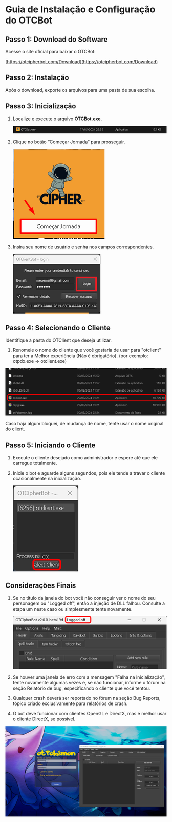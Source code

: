 # Guia de Instalação e Configuração do OTCBot

## **Passo 1: Download do Software**

Acesse o site oficial para baixar o OTCBot:

[https://otcipherbot.com/Download](https://otcipherbot.com/Download)

## **Passo 2: Instalação**

Após o download, exporte os arquivos para uma pasta de sua escolha.

## **Passo 3: Inicialização**

1. Localize e execute o arquivo **OTCBot.exe**.
    
    ![Untitled](https://raw.githubusercontent.com/otcipherbot/OTCBot/main/Docs/Guia%20de%20Instalac%CC%A7a%CC%83o%20e%20Configurac%CC%A7a%CC%83o%20do%20OTCBot/Guia%20de%20Instalac%CC%A7a%CC%83o%20e%20Configurac%CC%A7a%CC%83o%20do%20OTCBot%20c13098b7435e4c1a93696c113d704b55/Untitled.png)
    
2. Clique no botão “Começar Jornada” para prosseguir.
    
    ![Untitled](https://raw.githubusercontent.com/otcipherbot/OTCBot/main/Docs/Guia%20de%20Instalac%CC%A7a%CC%83o%20e%20Configurac%CC%A7a%CC%83o%20do%20OTCBot/Guia%20de%20Instalac%CC%A7a%CC%83o%20e%20Configurac%CC%A7a%CC%83o%20do%20OTCBot%20c13098b7435e4c1a93696c113d704b55/Untitled%201.png)
    
3. Insira seu nome de usuário e senha nos campos correspondentes.
    
    ![Untitled.png](https://raw.githubusercontent.com/otcipherbot/OTCBot/main/Docs/Guia%20de%20Instalac%CC%A7a%CC%83o%20e%20Configurac%CC%A7a%CC%83o%20do%20OTCBot/Guia%20de%20Instalac%CC%A7a%CC%83o%20e%20Configurac%CC%A7a%CC%83o%20do%20OTCBot%20c13098b7435e4c1a93696c113d704b55/Untitled%202.png)
    

## **Passo 4: Selecionando o Cliente**

Identifique a pasta do OTClient que deseja utilizar. 

1. Renomeie o nome do cliente que você gostaria de usar para "otclient" para ter a Melhor experiência (Não é obrigatório). (por exemplo: otpdx.exe -> otclient.exe)

![Untitled](https://raw.githubusercontent.com/otcipherbot/OTCBot/main/Docs/Guia%20de%20Instalac%CC%A7a%CC%83o%20e%20Configurac%CC%A7a%CC%83o%20do%20OTCBot/Guia%20de%20Instalac%CC%A7a%CC%83o%20e%20Configurac%CC%A7a%CC%83o%20do%20OTCBot%20c13098b7435e4c1a93696c113d704b55/Untitled%203.png)

Caso haja algum bloquei, de mudança de nome, tente usar o nome original do client.

## **Passo 5: Iniciando o Cliente**

1. Execute o cliente desejado como administrador e espere até que ele carregue totalmente.
2. Inicie o bot e aguarde alguns segundos, pois ele tende a travar o cliente ocasionalmente na inicialização.
    
    ![Untitled](https://raw.githubusercontent.com/otcipherbot/OTCBot/main/Docs/Guia%20de%20Instalac%CC%A7a%CC%83o%20e%20Configurac%CC%A7a%CC%83o%20do%20OTCBot/Guia%20de%20Instalac%CC%A7a%CC%83o%20e%20Configurac%CC%A7a%CC%83o%20do%20OTCBot%20c13098b7435e4c1a93696c113d704b55/Untitled%204.png)
    

## **Considerações Finais**

1. Se no título da janela do bot você não conseguir ver o nome do seu personagem ou "Logged off", então a injeção de DLL falhou. Consulte a etapa um neste caso ou simplesmente tente novamente.
    
    ![Untitled](https://raw.githubusercontent.com/otcipherbot/OTCBot/main/Docs/Guia%20de%20Instalac%CC%A7a%CC%83o%20e%20Configurac%CC%A7a%CC%83o%20do%20OTCBot/Guia%20de%20Instalac%CC%A7a%CC%83o%20e%20Configurac%CC%A7a%CC%83o%20do%20OTCBot%20c13098b7435e4c1a93696c113d704b55/Untitled%205.png)
    
2. Se houver uma janela de erro com a mensagem "Falha na inicialização", tente novamente algumas vezes e, se não funcionar, informe o fórum na seção Relatório de bug, especificando o cliente que você tentou.
3. Qualquer crash deverá ser reportado no fórum na seção Bug Reports, tópico criado exclusivamente para relatórios de crash.
4. O bot deve funcionar com clientes OpenGL e DirectX, mas é melhor usar o cliente DirectX, se possível.

![Untitled](https://raw.githubusercontent.com/otcipherbot/OTCBot/main/Docs/Guia%20de%20Instalac%CC%A7a%CC%83o%20e%20Configurac%CC%A7a%CC%83o%20do%20OTCBot/Guia%20de%20Instalac%CC%A7a%CC%83o%20e%20Configurac%CC%A7a%CC%83o%20do%20OTCBot%20c13098b7435e4c1a93696c113d704b55/Untitled%206.png)
